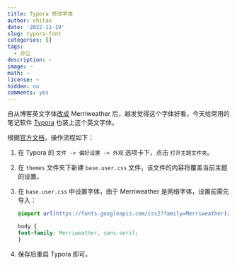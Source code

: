 ```yaml
---
title: Typora 修改字体
author: shitao
date: '2022-11-19'
slug: typora-font
categories: []
tags:
  - 办公
description: ~
image: ~
math: ~
license: ~
hidden: no
comments: yes
---
```


自从博客英文字体[改成](https://github.com/Shitao5/shitao-blog/commit/4184c3216debce6d6d668dee5efda0621f2706a3) Merriweather 后，越发觉得这个字体好看，今天给常用的笔记软件 [Typora](https://typora.io/) 也装上这个英文字体。

根据[官方文档](https://support.typora.io/Custom-Font/)，操作流程如下：

1. 在 Typora 的 `文件 -> 偏好设置 -> 外观` 选项卡下，点击 `打开主题文件夹`。

1. 在 `themes` 文件夹下新建 `base.user.css` 文件，该文件的内容将覆盖当前主题的设置。

1. 在 `base.user.css` 中设置字体，由于 Merriweather 是网络字体，设置前需先导入：
    
    ```css
    @import url(https://fonts.googleapis.com/css2?family=Merriweather);

    body {
    font-family: Merriweather, sans-serif;
    }
    ```

1. 保存后重启 Typora 即可。

